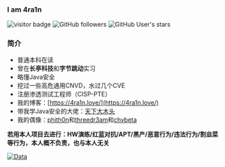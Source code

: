 ### I am 4ra1n
![visitor badge](https://visitor-badge.glitch.me/badge?page_id=4ra1n.4ra1n)
![GitHub followers](https://img.shields.io/github/followers/EmYiQing?style=social)   ![GitHub User's stars](https://img.shields.io/github/stars/EmYiQing?style=social)   
### 简介
- 普通本科在读
- 曾在**长亭科技**和**字节跳动**实习
- 略懂Java安全
- 挖过一些高危通用CNVD，水过几个CVE
- 注册渗透测试工程师（CISP-PTE）
- 我的博客：[https://4ra1n.love/](https://4ra1n.love/)
- 带我学Java安全的大佬：[天下大木头](https://github.com/KpLi0rn)
- 我的偶像：[phith0n](https://github.com/phith0n)和[threedr3am](https://github.com/threedr3am)和[chybeta](https://github.com/chybeta)

**若用本人项目去进行：HW演练/红蓝对抗/APT/黑产/恶意行为/违法行为/割韭菜 等行为，本人概不负责，也与本人无关**

[![Data](https://github-readme-stats.vercel.app/api?username=EmYiQing)]()
